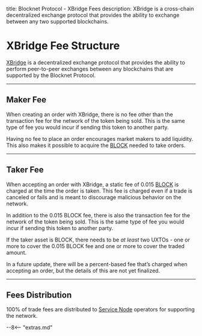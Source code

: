 title: Blocknet Protocol - XBridge Fees
description: XBridge is a cross-chain decentralized exchange protocol that provides the ability to exchange between any two supported blockchains.


# XBridge Fee Structure
[XBridge](/protocol/xbridge/introduction) is a decentralized exchange protocol that provides the ability to perform peer-to-peer exchanges between any blockchains that are supported by the Blocknet Protocol.

---

## Maker Fee
When creating an order with XBridge, there is no fee other than the transaction fee for the network of the token being sold. This is the same type of fee you would incur if sending this token to another party.

Having no fee to place an order encourages market makers to add liquidity. This also makes it possible to acquire the [BLOCK](/blockchain/introduction) needed to take orders.

---

## Taker Fee
When accepting an order with XBridge, a static fee of 0.015 [BLOCK](/blockchain/introduction) is charged at the time the order is taken. This fee is charged even if a trade is canceled or fails and is meant to discourage malicious behavior on the network. 

In addition to the 0.015 BLOCK fee, there is also the transaction fee for the network of the token being sold. This is the same type of fee you would incur if sending this token to another party.

If the taker asset is BLOCK, there needs to be *at least* two UXTOs - one or more to cover the 0.015 BLOCK fee and one or more to cover the traded amount. 

In a future update, there will be a percent-based fee that’s charged when accepting an order, but the details of this are not yet finalized.


---

## Fees Distribution
100% of trade fees are distributed to [Service Node](/service-nodes/introduction) operators for supporting the network.















<script type="text/javascript">
// read instructions for related links in ../snippets/extras.md
var relatedLinks = [];
</script>

--8<-- "extras.md"





